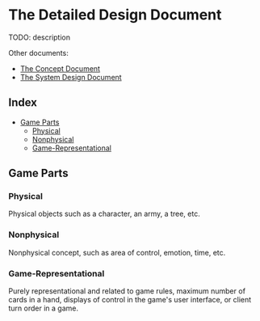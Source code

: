 # The Detailed Design Document

TODO: description

Other documents:
* [The Concept Document](/documents/The%20Concept%20Document.md)
* [The System Design Document](/documents/systems/The%20System%20Design%20Document.md)

## Index
* [Game Parts](#game-parts)
    * [Physical](#physical)
    * [Nonphysical](#nonphysical)
    * [Game-Representational](#game-representational)

## Game Parts

### Physical
Physical objects such as a character, an army, a tree, etc.

### Nonphysical
Nonphysical concept, such as area of control, emotion, time, etc.

### Game-Representational
Purely representational and related to game rules, maximum number of cards in a hand, displays of control in the game's user interface, or client turn order in a game.